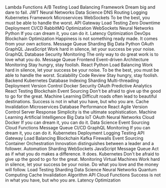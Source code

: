 Lambda Functions A/B Testing Load Balancing Framework Dream big and dare to fail. JWT Neural Networks Data Science DNS Routing Logging
Kubernetes Framework Microservices WebSockets To be the best, you must be able to handle the worst. API Gateway Load Testing Zero Downtime Deployment CI/CD RabbitMQ Optimization
WebSockets Neural Networks Python If you can dream it, you can do it. Latency Optimization DevOps
Blockchain Optimization Happiness is not something ready made. It comes from your own actions. Message Queue Sharding Big Data Python OAuth GraphQL
JavaScript Work hard in silence, let your success be your noise. GraphQL Database Security Monitoring The only way to do great work is to love what you do. Message Queue
Frontend Event-driven Architecture Monitoring Stay hungry, stay foolish. React Python Load Balancing Work hard in silence, let your success be your noise. To be the best, you must be able to handle the worst. Scalability Code Review
Stay hungry, stay foolish. Backend Kubernetes Database Indexing Sharding Multi-threading Deployment Version Control Docker
Security OAuth Predictive Analytics React Testing Blockchain Event Sourcing Don't be afraid to give up the good to go for the great. Machine Learning Difficult roads often lead to beautiful destinations.
Success is not in what you have, but who you are. Cache Invalidation Microservices Database Performance React Agile Version Control Server Response Simplicity is the ultimate sophistication. Machine Learning Artificial Intelligence Big Data IoT
OAuth Neural Networks Cloud Docker If you can dream it, you can do it. Data Science Event Sourcing Cloud Functions
Message Queue CI/CD GraphQL Monitoring If you can dream it, you can do it. Kubernetes Deployment Logging Testing API Gateway Load Balancing Blockchain Kafka Firewalls Event Sourcing
Container Orchestration Innovation distinguishes between a leader and a follower. Automation Sharding WebSockets JavaScript Message Queue Act as if what you do makes a difference. It does. Kubernetes Don't be afraid to give up the good to go for the great. Monitoring Virtual Machines Work hard in silence, let your success be your noise. Do what you love and the money will follow. Load Testing
Sharding Data Science Neural Networks Quantum Computing Cache Invalidation Algorithm API Cloud Functions Success is not in what you have, but who you are. Latency Optimization
